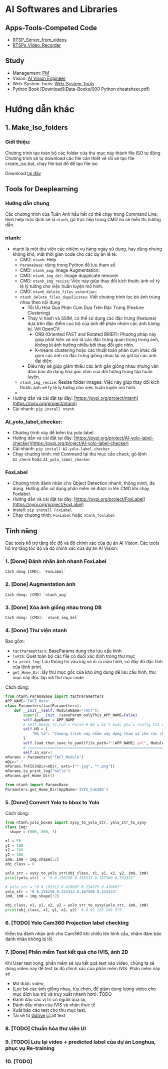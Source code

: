 
# AI Softwares and Libraries

## Apps-Tools-Competed Code
- [RTSP_Server_from_videos](https://ntanhfai.github.io/RTSP_Server_from_videos/)
- [RTSPs_Video_Recorder](https://ntanhfai.github.io/RTSPs_Video_Recorder/)

## Study
- Management: [PM](https://ntanhfai.github.io/Management/)
- Vision: [AI Vision Engineer](https://ntanhfai.github.io/Vision/)
- Web-System-Tools: [Web-System-Tools](https://ntanhfai.github.io/Web-System-Tools/)
- Python Book [Download](Data-Books/000 Python cheatsheet.pdf)


# Hướng dẫn khác

## 1. Make_Iso_folders

### Giới thiệu:

Chương trình tạo toàn bộ các folder của thư mục này thành file ISO tự động Chương trình sẽ tự download các file cần thiết về rồi sẽ tạo file create_iso.bat, chạy file bat đó để tạo file iso

Download [tại đây](https://github.com/ntanhfai/Make_Iso_folders/releases)

## Tools for Deeplearning

### Hướng dẫn chung

Các chương trình của Tuấn Anh hầu hết có thể chạy trong Command Line, lệnh help mặc định sẽ là `ntanh`, gõ trực tiếp trong CMD nó sẽ hiển thị hướng dẫn.

### ntanh:
  - ntanh là một thư viện các nhiệm vụ hàng ngày sử dụng, hay dùng nhưng không khó, mất thời gian code cho các dự án lẻ tẻ.
    - CMD: `ntanh`: Help
    - `ParamsBase`: dùng trong Python để lưu tham số.
    - CMD: `ntanh_aug`: Image Augmentation: 
    - CMD: `ntanh_img_del`: Image dupplicate remover
    - CMD: `ntanh_img_resize`: Việc này giúp thay đổi kích thước ảnh về tỷ lệ lý tưởng cho việc huấn luyện mô hình.
    - CMD: `ntanh_delete_files_extention`:
    - `ntanh_delete_files_dupplicates`: Viết chương trình lọc bỏ ảnh trùng nhau theo nội dung
        - Tối Ưu Hóa Qua Phân Cụm Dựa Trên Đặc Trưng (Feature Clustering)
        - Thay vì hash và SSIM, có thể sử dụng các đặc trưng (features) dựa trên đặc điểm cục bộ của ảnh để phân nhóm các ảnh tương tự. Với OpenCV:
            - ORB (Oriented FAST and Rotated BRIEF): Phương pháp này giúp phát hiện và mô tả các đặc trưng quan trọng trong ảnh, không bị ảnh hưởng nhiều bởi thay đổi góc nhìn.
            - K-means clustering hoặc các thuật toán phân cụm khác để gom các ảnh có đặc trưng giống nhau lại và giữ lại các ảnh đại diện.
        - Điều này sẽ giúp giảm thiểu các ảnh gần giống nhau nhưng vẫn đảm bảo đa dạng hóa góc nhìn của đối tượng trong tập huấn luyện.
    - `ntanh_img_resize`: Resize folder images: Việc này giúp thay đổi kích thước ảnh về tỷ lệ lý tưởng cho việc huấn luyện mô hình.
    - 
  - Hướng dẫn và cài đặt tại đây: [https://pypi.org/project/ntanh](https://pypi.org/project/ntanh)
  - Cài nhanh: `pip install ntanh`

### AI_yolo_label_checker:
  - Chương trình này để kiểm tra yolo label
  - Hướng dẫn và cài đặt tại đây: [https://pypi.org/project/AI-yolo-label-checker](https://pypi.org/project/AI-yolo-label-checker)
  - Cài nhanh: `pip install AI-yolo-label-checker`
  - Chạy chương trình: mở Command tại thư mục cần check, gõ lệnh `AI_check` hoặc `AI_yolo_label_checker`
  
### FoxLabel
  - Chương trình đánh nhãn cho Object Detection nhanh, thông minh, đa dụng. Hướng dẫn sử dụng phần mềm sẽ được in lên CMD khi chạy Foxlabel.
  - Hướng dẫn và cài đặt tại đây: [https://pypi.org/project/FoxLabel](https://pypi.org/project/FoxLabel)
  - Install:  `pip install FoxLabel`
  - Chạy chương trình: `FoxLabel` hoặc `ntanh_foxlabel`

## Tính năng
Các tools hỗ trợ tăng tốc độ và độ chính xác của dự án AI Vision: Các tools hỗ trợ tăng tốc độ và độ chính xác của dự án AI Vision:

### 1. [Done] Đánh nhãn ảnh nhanh FoxLabel

    Cách dùng [CMD]: `FoxLabel`

### 2. [Done] Augmentation ảnh

    Cách dùng: [CMD] `ntanh_aug`

### 3. [Done] Xóa ảnh giống nhau trong DB

    Cách dùng: [CMD]: `ntanh_img_del`

### 4. [Done] Thư viện ntanh

Bao gồm: 
- `tactParametters`: BaseParams dung cho lưu cấu hình
- `fnFIS`: Quét toàn bộ các file có đuôi xác định trong thư mục
- `ta_print_log`: Lưu thông tin vào log và in ra màn hình, có đầy đủ đặc tính của lệnh print.
- `get_Home_Dir`: lấy thư mục gốc của kho ứng dung để lưu cấu hình, thư mục này độc lập với thư mục code.

Cách dùng:
  
```python
from ntanh.ParamsBase import tactParametters
APP_NAME='TACT_Main'
class Parameters(tactParametters):
    def __init__(self, ModuleName="TACT"):
        super().__init__(saveParam_onlyThis_APP_NAME=False)
        self.AppName = APP_NAME
        # self.Ready_to_run = False # Nếu bắt buộc phải config thì đặt cái này = False, khi nào user chỉnh sang True thì mới cho chạy
        self.HD = {
            "Mô tả": "Chương trình này nhằm xây dựng tham số cho các chương trình khác",            
        }         
        self.load_then_save_to_yaml(file_path=f"{APP_NAME}.yml", ModuleName=ModuleName)
        # ===================================================================================================
        self.in_var=1
mParams = Parameters("TACT_Module")
mDir="."
mParams.fnFIS(mDir=mDir, exts=("*.jpg", "*.png"))
mParams.ta_print_log("hello")
mParams.get_Home_Dir()

from ntanh import ParamsBase
Parameters.get_Home_Dir(AppName='IVIS_Cam360')
```

### 5. [Done] Convert Yolo to bbox to Yolo

Cách dùng: 
  
```Python
from ntanh.yolo_boxes import xyxy_to_yolo_str, yolo_str_to_xyxy
class img:
  shape = (600, 800, 3)

x1 = 50
y1 = 100
x2 = 200
y2 = 300
imH, imW = img.shape[:2]
obj_class = 0

yolo_str = xyxy_to_yolo_str(obj_class, x1, y1, x2, y2, imH, imW)
print(yolo_str)  # "0 0.156250 0.333333 0.187500 0.333333"

# yolo_str = "0 0.195312 0.416667 0.234375 0.416667"
yolo_str = "0 0.156250 0.333333 0.187500 0.333333"
imH, imW = img.shape[:2]

obj_class, x1, y1, x2, y2 = yolo_str_to_xyxy(yolo_str, imH, imW)
print(obj_class, x1, y1, x2, y2)  # 0 62 125 249 375

```

### 6. [TODO] Yolo Cam360 Projection label checking

Kiểm tra đánh nhãn ảnh cho Cam360 khi chiếu lên hình cầu, nhằm đảm bảo đánh nhãn không bị lỗi.

### 7. [Done] Phần mềm Test kết quả cho IVIS, ảnh 2D

Khi User test xong, phần mềm sẽ lưu kết quả test vào video, chúng ta sẽ dùng video này để test lại độ chính xác của phần mềm IVIS.
Phần mềm này sẽ 
- Mở được video, 
- (Lọc bỏ các ảnh giống nhau, tùy chọn, để giảm dung lượng video cho mục đích lưu trữ và truy xuất nhanh hơn): TODO
- Đánh dấu các vị trí có người qua lại, 
- Đánh dấu nhãn của IVIS và nhãn thực tế
- Xuất báo cáo test cho thư mục test.
- Tải về từ [Gdrive](https://drive.google.com/drive/folders/18OAGVkjDYoRwkxnuOa4_vKVmho1nUsif?usp=drive_link)
![alt text](images/image2.png)

### 8. [TODO] Chuẩn hóa thư viện UI

### 9. [TODO] Lưu lại video + predicted label của dự án Longhua, phục vụ Re-training

### 10. [TODO]












